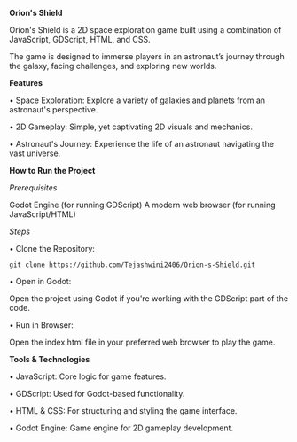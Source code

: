 **Orion's Shield**

Orion's Shield is a 2D space exploration game built using a combination of JavaScript, GDScript, HTML, and CSS. 

The game is designed to immerse players in an astronaut’s journey through the galaxy, facing challenges, and exploring new worlds.



**Features**

• Space Exploration: Explore a variety of galaxies and planets from an astronaut's perspective.

• 2D Gameplay: Simple, yet captivating 2D visuals and mechanics.

• Astronaut's Journey: Experience the life of an astronaut navigating the vast universe.



**How to Run the Project**

*Prerequisites*

Godot Engine (for running GDScript)
A modern web browser (for running JavaScript/HTML)

*Steps*

• Clone the Repository:


    git clone https://github.com/Tejashwini2406/Orion-s-Shield.git

• Open in Godot:
   
   Open the project using Godot if you're working with the GDScript part of the code.

• Run in Browser:
   
   Open the index.html file in your preferred web browser to play the game.

**Tools & Technologies**

• JavaScript: Core logic for game features.

• GDScript: Used for Godot-based functionality.

• HTML & CSS: For structuring and styling the game interface.

• Godot Engine: Game engine for 2D gameplay development.

